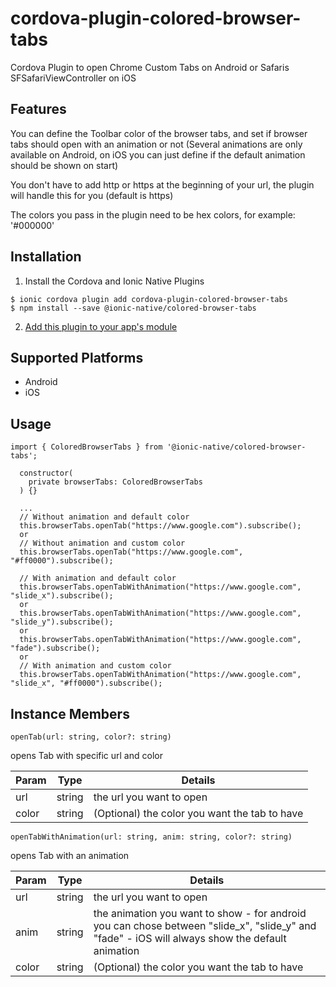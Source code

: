 # cordova-plugin-colored-browser-tabs

Cordova Plugin to open Chrome Custom Tabs on Android or Safaris SFSafariViewController on iOS

## Features

You can define the Toolbar color of the browser tabs, and set if browser tabs should open with an animation or not (Several animations are only available on Android, on iOS you can just define if the default animation should be shown on start)

You don't have to add http or https at the beginning of your url, the plugin will handle this for you (default is https)

The colors you pass in the plugin need to be hex colors, for example: '#000000'

## Installation

1. Install the Cordova and Ionic Native Plugins

```
$ ionic cordova plugin add cordova-plugin-colored-browser-tabs
$ npm install --save @ionic-native/colored-browser-tabs
```

2. [Add this plugin to your app's module](https://ionicframework.com/docs/native/#Add_Plugins_to_Your_App_Module)

## Supported Platforms

- Android
- iOS

## Usage

```
import { ColoredBrowserTabs } from '@ionic-native/colored-browser-tabs';

  constructor(
    private browserTabs: ColoredBrowserTabs
  ) {}

  ...
  // Without animation and default color
  this.browserTabs.openTab("https://www.google.com").subscribe();
  or
  // Without animation and custom color
  this.browserTabs.openTab("https://www.google.com", "#ff0000").subscribe();

  // With animation and default color
  this.browserTabs.openTabWithAnimation("https://www.google.com", "slide_x").subscribe();
  or
  this.browserTabs.openTabWithAnimation("https://www.google.com", "slide_y").subscribe();
  or
  this.browserTabs.openTabWithAnimation("https://www.google.com", "fade").subscribe();
  or
  // With animation and custom color
  this.browserTabs.openTabWithAnimation("https://www.google.com", "slide_x", "#ff0000").subscribe();
```

## Instance Members

```
openTab(url: string, color?: string)
```

opens Tab with specific url and color

| Param | Type | Details|
|-------|------|--------|
| url   | string | the url you want to open|
| color | string | (Optional) the color you want the tab to have |

```
openTabWithAnimation(url: string, anim: string, color?: string)
```

opens Tab with an animation

| Param | Type | Details|
|-------|------|--------|
| url | string | the url you want to open|
| anim | string | the animation you want to show - for android you can chose between "slide_x", "slide_y" and "fade" - iOS will always show the default animation |
| color | string | (Optional) the color you want the tab to have |
